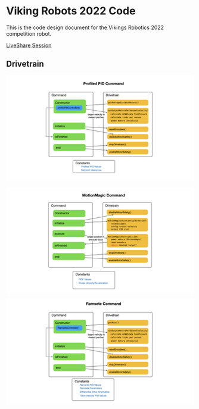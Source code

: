 # Viking Robots 2022 Code
This is the code design document for the Vikings Robotics 2022 competition robot.  

[LiveShare Session](https://prod.liveshare.vsengsaas.visualstudio.com/join?040893A3EBC27DE1DAB74A3F1185CC71A837)

## Drivetrain
![Profiled PID Command](images/VikingsDesign2022/VikingsDesign2022.001.jpeg)

![MotionMagic Command](images/VikingsDesign2022/VikingsDesign2022.002.jpeg)

![Ramsete Command](images/VikingsDesign2022/VikingsDesign2022.003.jpeg)


